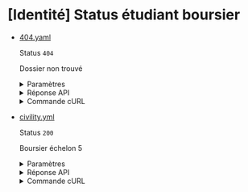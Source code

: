 # [Identité] Status étudiant boursier
* [404.yaml](404.yaml)

  Status `404`

  Dossier non trouvé

  <details><summary>Paramètres</summary>
  <p>

  ```json
  {
    "nomNaissance": "NOEL"
  }
  ```

  </p>
  </details>

  <details><summary>Réponse API</summary>
  <p>

  ```json
  {
    "errors": [
      {
        "code": "26003",
        "title": "Entité non trouvée",
        "detail": "Aucun étudiant boursier n'a pu être trouvé avec les critères de recherche fournis.",
        "source": null,
        "meta": {
          "provider": "CNOUS"
        }
      }
    ]
  }
  ```

  </p>
  </details>

  <details><summary>Commande cURL</summary>
  <p>

  ```bash
  curl -H "Authorization: Bearer $token" \
    -G -d 'recipient=13002526500013' -d 'nomNaissance=NOEL' \
    --url "https://staging.particulier.api.gouv.fr/v3/cnous/etudiant_boursier/identite"
  ```

  </p>
  </details>
* [civility.yml](civility.yml)

  Status `200`

  Boursier échelon 5

  <details><summary>Paramètres</summary>
  <p>

  ```json
  {
    "nomNaissance": "Pagnol",
    "prenoms": [
      "Marcel"
    ],
    "anneeDateNaissance": 1998,
    "moisDateNaissance": 7,
    "jourDateNaissance": 12,
    "codeCogInseeCommuneNaissance": "75000",
    "sexeEtatCivil": "M"
  }
  ```

  </p>
  </details>

  <details><summary>Réponse API</summary>
  <p>

  ```json
  {
    "data": {
      "est_boursier": true,
      "periode_versement_bourse": {
        "date_rentree": "2020-09-01",
        "duree": 12
      },
      "etablissement_etudes": {
        "nom_commune": "Evry",
        "nom_etablissement": "ENSIIE"
      },
      "echelon_bourse": {
        "echelon": "5",
        "echelon_bourse_regionale_provisoire": false
      },
      "email": "marcel@pagnol.fr",
      "identite": {
        "nom": "PAGNOL",
        "prenoms": [
          "MARCEL"
        ],
        "date_naissance": "1998-07-12",
        "nom_commune_naissance": "Paris",
        "sexe": "M"
      }
    },
    "links": {
    },
    "meta": {
    }
  }
  ```

  </p>
  </details>

  <details><summary>Commande cURL</summary>
  <p>

  ```bash
  curl -H "Authorization: Bearer $token" \
    -G -d 'recipient=13002526500013' -d 'nomNaissance=Pagnol' -d 'prenoms[]=Marcel' -d 'anneeDateNaissance=1998' -d 'moisDateNaissance=7' -d 'jourDateNaissance=12' -d 'codeCogInseeCommuneNaissance=75000' -d 'sexeEtatCivil=M' \
    --url "https://staging.particulier.api.gouv.fr/v3/cnous/etudiant_boursier/identite"
  ```

  </p>
  </details>
